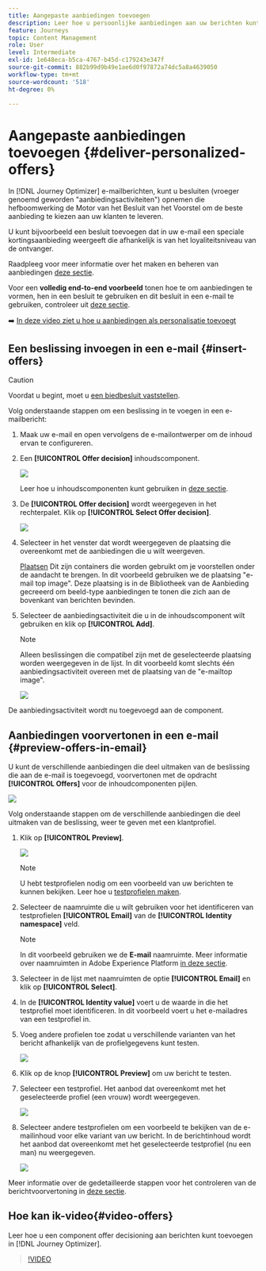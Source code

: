 ```yaml
---
title: Aangepaste aanbiedingen toevoegen
description: Leer hoe u persoonlijke aanbiedingen aan uw berichten kunt toevoegen
feature: Journeys
topic: Content Management
role: User
level: Intermediate
exl-id: 1e648eca-b5ca-4767-b45d-c179243e347f
source-git-commit: 882b99d9b49e1ae6d0f97872a74dc5a8a4639050
workflow-type: tm+mt
source-wordcount: '518'
ht-degree: 0%

---
```


# Aangepaste aanbiedingen toevoegen {#deliver-personalized-offers}

In [!DNL Journey Optimizer] e-mailberichten, kunt u besluiten (vroeger genoemd geworden &quot;aanbiedingsactiviteiten&quot;) opnemen die hefboomwerking de Motor van het Besluit van het Voorstel om de beste aanbieding te kiezen aan uw klanten te leveren.

U kunt bijvoorbeeld een besluit toevoegen dat in uw e-mail een speciale kortingsaanbieding weergeeft die afhankelijk is van het loyaliteitsniveau van de ontvanger.

Raadpleeg voor meer informatie over het maken en beheren van aanbiedingen [deze sectie](../offers/get-started/starting-offer-decisioning.md).

Voor een **volledig end-to-end voorbeeld** tonen hoe te om aanbiedingen te vormen, hen in een besluit te gebruiken en dit besluit in een e-mail te gebruiken, controleer uit [deze sectie](../offers/offers-e2e.md#insert-decision-in-email).

➡️ [In deze video ziet u hoe u aanbiedingen als personalisatie toevoegt](#video-offers)

## Een beslissing invoegen in een e-mail {#insert-offers}

>[!CAUTION]
>
>Voordat u begint, moet u [een biedbesluit vaststellen](../offers/offer-activities/create-offer-activities.md).

Volg onderstaande stappen om een beslissing in te voegen in een e-mailbericht:

1. Maak uw e-mail en open vervolgens de e-mailontwerper om de inhoud ervan te configureren.

1. Een **[!UICONTROL Offer decision]** inhoudscomponent.

   ![](assets/deliver-offer-component.png)

   Leer hoe u inhoudscomponenten kunt gebruiken in [deze sectie](content-components.md).

1. De **[!UICONTROL Offer decision]** wordt weergegeven in het rechterpalet. Klik op **[!UICONTROL Select Offer decision]**.

   ![](assets/deliver-offer-tab.png)

1. Selecteer in het venster dat wordt weergegeven de plaatsing die overeenkomt met de aanbiedingen die u wilt weergeven.

   [Plaatsen](../offers/offer-library/creating-placements.md) Dit zijn containers die worden gebruikt om je voorstellen onder de aandacht te brengen. In dit voorbeeld gebruiken we de plaatsing &quot;e-mail top image&quot;. Deze plaatsing is in de Bibliotheek van de Aanbieding gecreeerd om beeld-type aanbiedingen te tonen die zich aan de bovenkant van berichten bevinden.

1. Selecteer de aanbiedingsactiviteit die u in de inhoudscomponent wilt gebruiken en klik op **[!UICONTROL Add]**.

   >[!NOTE]
   >
   >Alleen beslissingen die compatibel zijn met de geselecteerde plaatsing worden weergegeven in de lijst. In dit voorbeeld komt slechts één aanbiedingsactiviteit overeen met de plaatsing van de &quot;e-mailtop image&quot;.

   ![](assets/deliver-offer-placement.png)

De aanbiedingsactiviteit wordt nu toegevoegd aan de component.


## Aanbiedingen voorvertonen in een e-mail {#preview-offers-in-email}

U kunt de verschillende aanbiedingen die deel uitmaken van de beslissing die aan de e-mail is toegevoegd, voorvertonen met de opdracht **[!UICONTROL Offers]** voor de inhoudcomponenten pijlen.

![](assets/deliver-offer-preview.png)

Volg onderstaande stappen om de verschillende aanbiedingen die deel uitmaken van de beslissing, weer te geven met een klantprofiel.

1. Klik op **[!UICONTROL Preview]**.

   ![](assets/deliver-offer-preview-button.png)

   >[!NOTE]
   >
   >U hebt testprofielen nodig om een voorbeeld van uw berichten te kunnen bekijken. Leer hoe u [testprofielen maken](../building-journeys/creating-test-profiles.md).

1. Selecteer de naamruimte die u wilt gebruiken voor het identificeren van testprofielen **[!UICONTROL Email]** van de **[!UICONTROL Identity namespace]** veld.

   >[!NOTE]
   >
   >In dit voorbeeld gebruiken we de **E-mail** naamruimte. Meer informatie over naamruimten in Adobe Experience Platform [in deze sectie](../start/get-started-identity.md).

1. Selecteer in de lijst met naamruimten de optie **[!UICONTROL Email]** en klik op **[!UICONTROL Select]**.

1. In de **[!UICONTROL Identity value]** voert u de waarde in die het testprofiel moet identificeren. In dit voorbeeld voert u het e-mailadres van een testprofiel in.

   <!--For example enter smith@adobe.com and click the **[!UICONTROL Add profile]** button.-->

1. Voeg andere profielen toe zodat u verschillende varianten van het bericht afhankelijk van de profielgegevens kunt testen.

   ![](assets/deliver-offer-test-profiles.png)

1. Klik op de knop **[!UICONTROL Preview]** om uw bericht te testen.

1. Selecteer een testprofiel. Het aanbod dat overeenkomt met het geselecteerde profiel (een vrouw) wordt weergegeven.

   ![](assets/deliver-offer-test-profile-female-preview.png)

1. Selecteer andere testprofielen om een voorbeeld te bekijken van de e-mailinhoud voor elke variant van uw bericht. In de berichtinhoud wordt het aanbod dat overeenkomt met het geselecteerde testprofiel (nu een man) nu weergegeven.

   ![](assets/deliver-offer-test-profile-male-preview.png)

Meer informatie over de gedetailleerde stappen voor het controleren van de berichtvoorvertoning in [deze sectie](#preview-your-messages).

## Hoe kan ik-video{#video-offers}

Leer hoe u een component offer decisioning aan berichten kunt toevoegen in [!DNL Journey Optimizer].

>[!VIDEO](https://video.tv.adobe.com/v/334088?quality=12)

